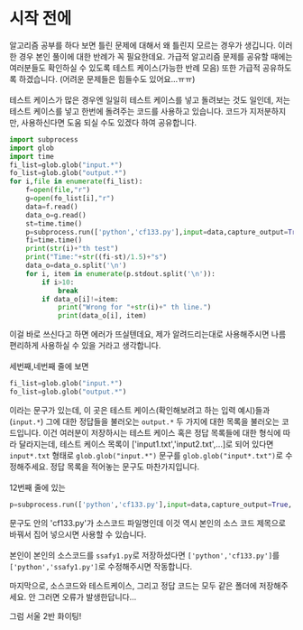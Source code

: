 # 시작 전에

알고리즘 공부를 하다 보면 틀린 문제에 대해서 왜 틀린지 모르는 경우가 생깁니다. 이러한 경우 본인 풀이에 대한 반례가 꼭 필요한데요. 가급적 알고리즘 문제를 공유할 때에는 여러분들도 확인하실 수 있도록 테스트 케이스(가능한 반례 모음) 또한 가급적 공유하도록 하겠습니다. (어려운 문제들은 힘들수도 있어요...ㅠㅠ)
<br/>
<br/>
테스트 케이스가 많은 경우엔 일일히 테스트 케이스를 넣고 돌려보는 것도 일인데, 저는 테스트 케이스를 넣고 한번에 돌려주는 코드를 사용하고 있습니다. 코드가 지저분하지만, 사용하신다면 도움 되실 수도 있겠다 하여 공유합니다. 

```python
import subprocess
import glob
import time
fi_list=glob.glob("input.*")
fo_list=glob.glob("output.*")
for i,file in enumerate(fi_list):
    f=open(file,"r")
    g=open(fo_list[i],"r")
    data=f.read()
    data_o=g.read()
    st=time.time()
    p=subprocess.run(['python','cf133.py'],input=data,capture_output=True, text=True)
    fi=time.time()
    print(str(i)+"th test")
    print("Time:"+str((fi-st)/1.5)+"s")
    data_o=data_o.split('\n')
    for i, item in enumerate(p.stdout.split('\n')):
        if i>10:
            break
        if data_o[i]!=item:
            print("Wrong for "+str(i)+" th line.")
            print(data_o[i], item)

```
이걸 바로 쓰신다고 하면 에러가 뜨실텐데요, 제가 알려드리는대로 사용해주시면 나름 편리하게 사용하실 수 있을 거라고 생각합니다. 
<br/>
<br/>
세번째,네번째 줄에 보면
```python
fi_list=glob.glob("input.*")
fo_list=glob.glob("output.*")
```
이라는 문구가 있는데, 이 곳은 테스트 케이스(확인해보려고 하는 입력 예시)들과(`input.*`) 그에 대한 정답들을 불러오는 `output.*` 두 가지에 대한 목록을 불러오는 코드입니다. 이건 여러분이 저장하시는 테스트 케이스 혹은 정답 목록들에 대한 형식에 따라 달라지는데, 테스트 케이스 목록이 ['input1.txt','input2.txt',...]로 되어 있다면 `input*.txt` 형태로 `glob.glob("input.*")` 문구를 `glob.glob("input*.txt")`로 수정해주세요. 정답 목록을 적어놓는 문구도 마찬가지입니다. 
<br/>
<br/>
12번째 줄에 있는 
```python
p=subprocess.run(['python','cf133.py'],input=data,capture_output=True, text=True)
```
문구도 안의 'cf133.py'가 소스코드 파일명인데 이것 역시 본인의 소스 코드 제목으로 바꿔서 집어 넣으시면 사용할 수 있습니다.
<br/>
<br/>
본인이 본인의 소스코드를 `ssafy1.py`로 저장하셨다면 `['python','cf133.py']`를 `['python','ssafy1.py']`로 수정해주시면 작동합니다.

마지막으로, 소스코드와 테스트케이스, 그리고 정답 코드는 모두 같은 폴더에 저장해주세요. 안 그러면 오류가 발생한답니다...

그럼 서울 2반 화이팅!

